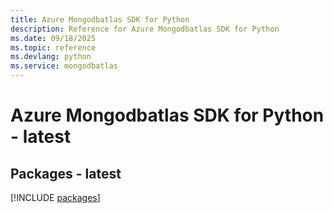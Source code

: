 ```yaml
---
title: Azure Mongodbatlas SDK for Python
description: Reference for Azure Mongodbatlas SDK for Python
ms.date: 09/18/2025
ms.topic: reference
ms.devlang: python
ms.service: mongodbatlas
---
```

# Azure Mongodbatlas SDK for Python - latest
## Packages - latest
[!INCLUDE [packages](mongodbatlas-index.md)]